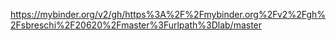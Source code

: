 https://mybinder.org/v2/gh/https%3A%2F%2Fmybinder.org%2Fv2%2Fgh%2Fsbreschi%2F20620%2Fmaster%3Furlpath%3Dlab/master
